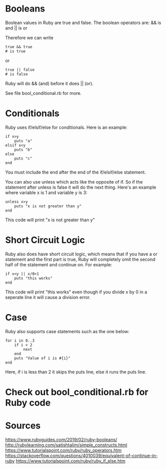 # Booleans
Boolean values in Ruby are true and false. The boolean operators are:
  && is and
  || is or

Therefore we can write
```
true && true
# is true
```
or
```
true || false
# is false
```
Ruby will do && (and) before it does || (or).

See file bool_conditional.rb for more.

# Conditionals
Ruby uses if/elsif/else for conditionals. Here is an example:
```
if x>y
    puts "a"
elsif x<y
    puts "b"
else
    puts "c"
end
```
You must include the end after the end of the if/elsif/else statement.

You can also use unless which acts like the opposite of if. So if the statement after unless is false it will do the next thing. Here's an example where variable x is 1 and variable y is 3:
```
unless x>y
    puts "x is not greater than y"
end
```
This code will print "x is not greater than y"

# Short Circuit Logic
Ruby also does have short circuit logic, which means that if you have a or statement and the first part is true, Ruby will completely omit the second half of the statement and continue on. For example:

```
if x<y || x/0>1
    puts "this works"
end
```
This code will print "this works" even though if you divide x by 0 in a seperate line it will cause a division error.

# Case
Ruby also supports case statements such as the one below:

```
for i in 0..3
    if i < 2
        next
    end
    puts "Value of i is #{i}"
end
```
Here, if i is less than 2 it skips the puts line, else it runs the puts line.

# Check out bool_conditional.rb for Ruby code

# Sources
https://www.rubyguides.com/2019/02/ruby-booleans/
http://rubylearning.com/satishtalim/simple_constructs.html
https://www.tutorialspoint.com/ruby/ruby_operators.htm
https://stackoverflow.com/questions/4010039/equivalent-of-continue-in-ruby
https://www.tutorialspoint.com/ruby/ruby_if_else.htm
